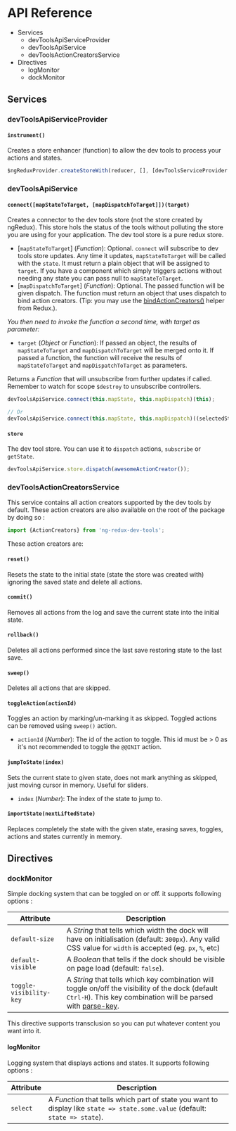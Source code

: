 API Reference
=============

- Services
  - devToolsApiServiceProvider
  - devToolsApiService
  - devToolsActionCreatorsService
- Directives
  - logMonitor
  - dockMonitor

## Services

### devToolsApiServiceProvider

#### `instrument()`

Creates a store enhancer (function) to allow the dev tools to process your actions and states.

```js
$ngReduxProvider.createStoreWith(reducer, [], [devToolsServiceProvider.instrument()]);
```

### devToolsApiService

#### `connect([mapStateToTarget, [mapDispatchToTarget]])(target)`

Creates a connector to the dev tools store (not the store created by ngRedux). This store hols the status of the tools without polluting the store you are using for your application. The dev tool store is a pure redux store. 

- [`mapStateToTarget`] \(*Function*): Optional. `connect` will subscribe to dev tools store updates. Any time it updates, `mapStateToTarget` will be called with the `state`. It must return a plain object that will be assigned to `target`. If you have a component which simply triggers actions without needing any state you can pass null to `mapStateToTarget`.
- [`mapDispatchToTarget`] \(*Function*): Optional. The passed function will be given dispatch. The function must return an object that uses dispatch to bind action creators. (Tip: you may use the [bindActionCreators()](http://rackt.org/redux/docs/api/bindActionCreators.html) helper from Redux.).

*You then need to invoke the function a second time, with target as parameter:*

- `target` (*Object* or *Function*): If passed an object, the results of `mapStateToTarget` and `mapDispatchToTarget` will be merged onto it. If passed a function, the function will receive the results of `mapStateToTarget` and `mapDispatchToTarget` as parameters.

Returns a *Function* that will unsubscribe from further updates if called. Remember to watch for scope `$destroy` to unsubscribe controllers.

```js
devToolsApiService.connect(this.mapState, this.mapDispatch)(this);

// Or
devToolsApiService.connect(this.mapState, this.mapDispatch)((selectedState, actions) => {/* ... */});
```

#### `store`

The dev tool store. You can use it to `dispatch` actions, `subscribe` or `getState`.

```js
devToolsApiService.store.dispatch(awesomeActionCreator());
```

### devToolsActionCreatorsService

This service contains all action creators supported by the dev tools by default. These action creators are also available on the root of the package by doing so :

```js
import {ActionCreators} from 'ng-redux-dev-tools';
```

These action creators are:

#### `reset()`

Resets the state to the initial state (state the store was created with) ignoring the saved state and delete all actions.

#### `commit()`

Removes all actions from the log and save the current state into the initial state.

#### `rollback()`

Deletes all actions performed since the last save restoring state to the last save.

#### `sweep()`

Deletes all actions that are skipped.

#### `toggleAction(actionId)`

Toggles an action by marking/un-marking it as skipped. Toggled actions can be removed using `sweep()` action.
- `actionId` (*Number*): The id of the action to toggle. This id must be > 0 as it's not recommended to toggle the `@@INIT` action.

#### `jumpToState(index)`

Sets the current state to given state, does not mark anything as skipped, just moving cursor in memory. Useful for sliders.
- `index` (*Number*): The index of the state to jump to.

#### `importState(nextLiftedState)`

Replaces completely the state with the given state, erasing saves, toggles, actions and states currently in memory.

## Directives

### dockMonitor

Simple docking system that can be toggled on or off. it supports following options :

Attribute               | Description
-------------           | -------------
`default-size`          | A *String* that tells which width the dock will have on initialisation (default: `300px`). Any valid CSS value for `width` is accepted (eg. `px`, `%`, etc)
`default-visible`       | A *Boolean* that tells if the dock should be visible on page load (default: `false`).
`toggle-visibility-key` | A *String* that tells which key combination will toggle on/off the visibility of the dock (default `Ctrl-H`). This key combination will be parsed with [parse-key](https://github.com/thlorenz/parse-key).

This directive supports transclusion so you can put whatever content you want into it.

#### logMonitor

Logging system that displays actions and states. It supports following options :

Attribute               | Description
-------------           | -------------
`select`                | A *Function* that tells which part of state you want to display like `state => state.some.value` (default: `state => state`).
